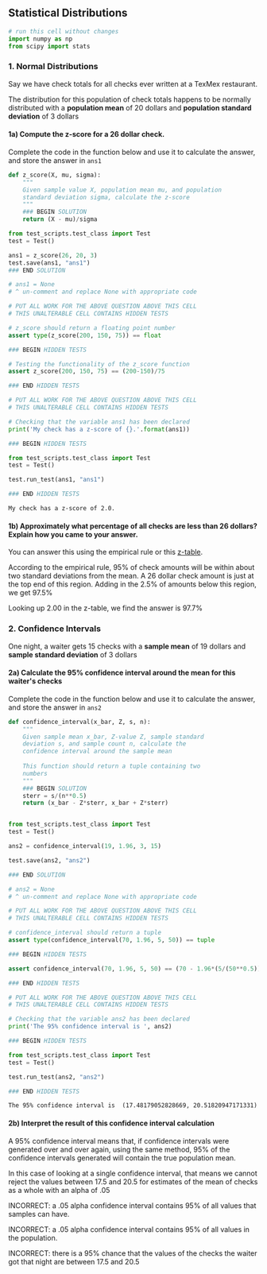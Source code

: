 ## Statistical Distributions


```python
# run this cell without changes
import numpy as np
from scipy import stats
```

### 1. Normal Distributions

Say we have check totals for all checks ever written at a TexMex restaurant. 

The distribution for this population of check totals happens to be normally distributed with a **population mean** of 20 dollars and **population standard deviation** of 3 dollars

#### 1a) Compute the z-score for a 26 dollar check. 

Complete the code in the function below and use it to calculate the answer, and store the answer in `ans1`


```python
def z_score(X, mu, sigma):
    """
    Given sample value X, population mean mu, and population
    standard deviation sigma, calculate the z-score
    """
    ### BEGIN SOLUTION
    return (X - mu)/sigma

from test_scripts.test_class import Test
test = Test()

ans1 = z_score(26, 20, 3)
test.save(ans1, "ans1")
### END SOLUTION

# ans1 = None
# ^ un-comment and replace None with appropriate code
```


```python
# PUT ALL WORK FOR THE ABOVE QUESTION ABOVE THIS CELL
# THIS UNALTERABLE CELL CONTAINS HIDDEN TESTS

# z_score should return a floating point number
assert type(z_score(200, 150, 75)) == float

### BEGIN HIDDEN TESTS

# Testing the functionality of the z_score function
assert z_score(200, 150, 75) == (200-150)/75

### END HIDDEN TESTS
```


```python
# PUT ALL WORK FOR THE ABOVE QUESTION ABOVE THIS CELL
# THIS UNALTERABLE CELL CONTAINS HIDDEN TESTS

# Checking that the variable ans1 has been declared
print('My check has a z-score of {}.'.format(ans1))

### BEGIN HIDDEN TESTS

from test_scripts.test_class import Test
test = Test()

test.run_test(ans1, "ans1")

### END HIDDEN TESTS
```

    My check has a z-score of 2.0.


#### 1b) Approximately what percentage of all checks are less than 26 dollars? Explain how you came to your answer.

You can answer this using the empirical rule or this [z-table](https://www.math.arizona.edu/~rsims/ma464/standardnormaltable.pdf).

According to the empirical rule, 95% of check amounts will be within 
about two standard deviations from the mean. A 26 dollar check amount is 
just at the top end of this region. Adding in the 2.5% of amounts below 
this region, we get 97.5%

Looking up 2.00 in the z-table, we find the answer is 97.7%

### 2. Confidence Intervals

One night, a waiter gets 15 checks with a **sample mean** of 19 dollars and **sample standard deviation** of 3 dollars

#### 2a) Calculate the 95% confidence interval around the mean for this waiter's checks

Complete the code in the function below and use it to calculate the answer, and store the answer in `ans2`


```python
def confidence_interval(x_bar, Z, s, n):
    """
    Given sample mean x_bar, Z-value Z, sample standard
    deviation s, and sample count n, calculate the
    confidence interval around the sample mean
    
    This function should return a tuple containing two
    numbers
    """
    ### BEGIN SOLUTION
    sterr = s/(n**0.5)
    return (x_bar - Z*sterr, x_bar + Z*sterr)


from test_scripts.test_class import Test
test = Test()

ans2 = confidence_interval(19, 1.96, 3, 15)

test.save(ans2, "ans2")

### END SOLUTION

# ans2 = None
# ^ un-comment and replace None with appropriate code
```


```python
# PUT ALL WORK FOR THE ABOVE QUESTION ABOVE THIS CELL
# THIS UNALTERABLE CELL CONTAINS HIDDEN TESTS

# confidence_interval should return a tuple
assert type(confidence_interval(70, 1.96, 5, 50)) == tuple

### BEGIN HIDDEN TESTS

assert confidence_interval(70, 1.96, 5, 50) == (70 - 1.96*(5/(50**0.5)), 70 + 1.96*(5/(50**0.5)))

### END HIDDEN TESTS
```


```python
# PUT ALL WORK FOR THE ABOVE QUESTION ABOVE THIS CELL
# THIS UNALTERABLE CELL CONTAINS HIDDEN TESTS

# Checking that the variable ans2 has been declared
print('The 95% confidence interval is ', ans2)

### BEGIN HIDDEN TESTS

from test_scripts.test_class import Test
test = Test()

test.run_test(ans2, "ans2")

### END HIDDEN TESTS
```

    The 95% confidence interval is  (17.48179052828669, 20.51820947171331)


#### 2b) Interpret the result of this confidence interval calculation

A 95% confidence interval means that, if confidence intervals were generated over and 
over again, using the same method, 95% of the confidence intervals generated will contain 
the true population mean. 

In this case of looking at a single confidence interval, that means we cannot reject
the values between 17.5 and 20.5 for estimates of the mean of checks as a whole with 
an alpha of .05

INCORRECT: a .05 alpha confidence interval contains 95% of all values that samples can have.

INCORRECT: a .05 alpha confidence interval contains 95% of all values in the population.

INCORRECT: there is a 95% chance that the values of the checks the waiter got that 
night are between 17.5 and 20.5
